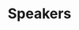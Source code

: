 ---
section: true
title: Speakers
description: How to effectively find and manage speakers for your event
links:
-   title: Running a CFP
    details: How to run an effictive anonymised CFP
    link: running-cfp/
-   title: Speaker Expenses
    details: What speaker expenses to expect and how to manage it
    link: expenses/
-   title: Communication
    details: Effective communication strategy for your speakers
    link: communication/
---